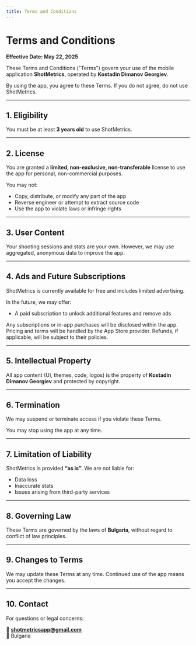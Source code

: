 ```yaml
---
title: Terms and Conditions
---
```


# Terms and Conditions

**Effective Date: May 22, 2025**

These Terms and Conditions ("Terms") govern your use of the mobile application **ShotMetrics**, operated by **Kostadin Dimanov Georgiev**.

By using the app, you agree to these Terms. If you do not agree, do not use ShotMetrics.

---

## 1. Eligibility

You must be at least **3 years old** to use ShotMetrics.

---

## 2. License

You are granted a **limited, non-exclusive, non-transferable** license to use the app for personal, non-commercial purposes.

You may not:
- Copy, distribute, or modify any part of the app
- Reverse engineer or attempt to extract source code
- Use the app to violate laws or infringe rights

---

## 3. User Content

Your shooting sessions and stats are your own. However, we may use aggregated, anonymous data to improve the app.

---

## 4. Ads and Future Subscriptions

ShotMetrics is currently available for free and includes limited advertising.

In the future, we may offer:
- A paid subscription to unlock additional features and remove ads

Any subscriptions or in-app purchases will be disclosed within the app. Pricing and terms will be handled by the App Store provider. Refunds, if applicable, will be subject to their policies.

---

## 5. Intellectual Property

All app content (UI, themes, code, logos) is the property of **Kostadin Dimanov Georgiev** and protected by copyright.

---

## 6. Termination

We may suspend or terminate access if you violate these Terms.

You may stop using the app at any time.

---

## 7. Limitation of Liability

ShotMetrics is provided **“as is”**. We are not liable for:
- Data loss
- Inaccurate stats
- Issues arising from third-party services

---

## 8. Governing Law

These Terms are governed by the laws of **Bulgaria**, without regard to conflict of law principles.

---

## 9. Changes to Terms

We may update these Terms at any time. Continued use of the app means you accept the changes.

---

## 10. Contact

For questions or legal concerns:

📧 **shotmetricsapp@gmail.com**  
📍 Bulgaria

